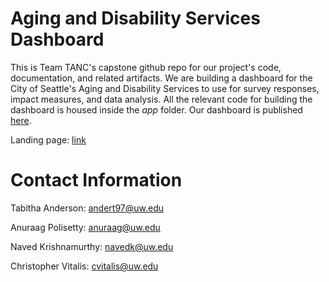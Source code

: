 # Aging and Disability Services Dashboard
This is Team TANC's capstone github repo for our project's code, documentation, and related artifacts. We are building a dashboard for the City of Seattle's Aging and Disability Services to use for survey responses, impact measures, and data analysis. All the relevant code for building the dashboard is housed inside the *app* folder. Our dashboard is published 
[here](https://anuraagpolisetty.shinyapps.io/SurveyVisualizationDashboard).

Landing page: [link](https://anuraagpolisetty.github.io/capstone-tanc-5/#/)


# Contact Information
Tabitha Anderson: andert97@uw.edu

Anuraag Polisetty: anuraag@uw.edu

Naved Krishnamurthy: navedk@uw.edu

Christopher Vitalis: cvitalis@uw.edu

